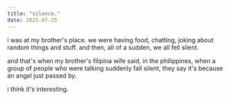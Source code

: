 ```yaml
---
title: "silence."
date: 2025-07-25
---
```


i was at my brother's place.
we were having food, chatting, joking about random things and stuff.
and then, all of a sudden, we all fell silent.

and that's when my brother's filipina wife said,
in the philippines, when a group of people
who were talking suddenly fall silent,
they say it's because an angel just passed by.

i think it's interesting.